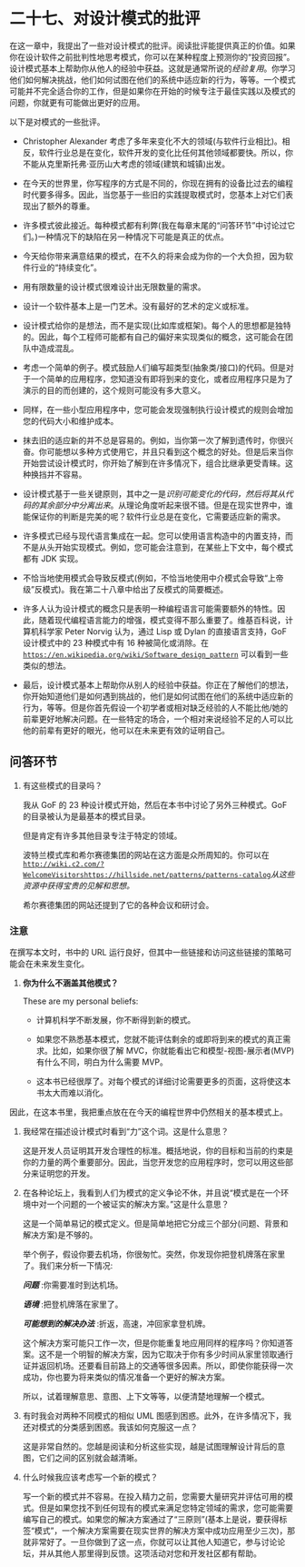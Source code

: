 # 二十七、对设计模式的批评

在这一章中，我提出了一些对设计模式的批评。阅读批评能提供真正的价值。如果你在设计软件之前批判性地思考模式，你可以在某种程度上预测你的“投资回报”。设计模式基本上帮助你从他人的经验中获益。这就是通常所说的*经验复用*。你学习他们如何解决挑战，他们如何试图在他们的系统中适应新的行为，等等。一个模式可能并不完全适合你的工作，但是如果你在开始的时候专注于最佳实践以及模式的问题，你就更有可能做出更好的应用。

以下是对模式的一些批评。

*   Christopher Alexander 考虑了多年来变化不大的领域(与软件行业相比)。相反，软件行业总是在变化，软件开发的变化比任何其他领域都要快。所以，你不能从克里斯托弗·亚历山大考虑的领域(建筑和城镇)出发。

*   在今天的世界里，你写程序的方式是不同的，你现在拥有的设备比过去的编程时代要多得多。因此，当您基于一些旧的实践提取模式时，您基本上对它们表现出了额外的尊重。

*   许多模式彼此接近。每种模式都有利弊(我在每章末尾的“问答环节”中讨论过它们。)一种情况下的缺陷在另一种情况下可能是真正的优点。

*   今天给你带来满意结果的模式，在不久的将来会成为你的一个大负担，因为软件行业的“持续变化”。

*   用有限数量的设计模式很难设计出无限数量的需求。

*   设计一个软件基本上是一门艺术。没有最好的艺术的定义或标准。

*   设计模式给你的是想法，而不是实现(比如库或框架)。每个人的思想都是独特的。因此，每个工程师可能都有自己的偏好来实现类似的概念，这可能会在团队中造成混乱。

*   考虑一个简单的例子。模式鼓励人们编写超类型(抽象类/接口)的代码。但是对于一个简单的应用程序，您知道没有即将到来的变化，或者应用程序只是为了演示的目的而创建的，这个规则可能没有多大意义。

*   同样，在一些小型应用程序中，您可能会发现强制执行设计模式的规则会增加您的代码大小和维护成本。

*   抹去旧的适应新的并不总是容易的。例如，当你第一次了解到遗传时，你很兴奋。你可能想以多种方式使用它，并且只看到这个概念的好处。但是后来当你开始尝试设计模式时，你开始了解到在许多情况下，组合比继承更受青睐。这种换挡并不容易。

*   设计模式基于一些关键原则，其中之一是*识别可能变化的代码，然后将其从代码的其余部分中分离出来*。从理论角度听起来很不错。但是在现实世界中，谁能保证你的判断是完美的呢？软件行业总是在变化，它需要适应新的需求。

*   许多模式已经与现代语言集成在一起。您可以使用语言构造中的内置支持，而不是从头开始实现模式。例如，您可能会注意到，在某些上下文中，每个模式都有 JDK 实现。

*   不恰当地使用模式会导致反模式(例如，不恰当地使用中介模式会导致“上帝级”反模式)。我在第二十八章中给出了反模式的简要概述。

*   许多人认为设计模式的概念只是表明一种编程语言可能需要额外的特性。因此，随着现代编程语言能力的增强，模式变得不那么重要了。维基百科说，计算机科学家 Peter Norvig 认为，通过 Lisp 或 Dylan 的直接语言支持，GoF 设计模式中的 23 种模式中有 16 种被简化或消除。在 [`https://en.wikipedia.org/wiki/Software_design_pattern`](https://en.wikipedia.org/wiki/Software_design_pattern) 可以看到一些类似的想法。

*   最后，设计模式基本上帮助你从别人的经验中获益。你正在了解他们的想法，你开始知道他们是如何遇到挑战的，他们是如何试图在他们的系统中适应新的行为，等等。但是你首先假设一个初学者或相对缺乏经验的人不能比他/她的前辈更好地解决问题。在一些特定的场合，一个相对来说经验不足的人可以比他的前辈有更好的眼光，他可以在未来更有效的证明自己。

## 问答环节

1.  有这些模式的目录吗？

    我从 GoF 的 23 种设计模式开始，然后在本书中讨论了另外三种模式。GoF 的目录被认为是最基本的模式目录。

    但是肯定有许多其他目录专注于特定的领域。

    波特兰模式库和希尔赛德集团的网站在这方面是众所周知的。你可以在[`http://wiki.c2.com/?WelcomeVisitors`](http://wiki.c2.com/%253FWelcomeVisitors)[`https://hillside.net/patterns/patterns-catalog`](https://hillside.net/patterns/patterns-catalog)*从这些资源中获得宝贵的见解和思想。*

    希尔赛德集团的网站还提到了它的各种会议和研讨会。

### 注意

在撰写本文时，书中的 URL 运行良好，但其中一些链接和访问这些链接的策略可能会在未来发生变化。

1.  **你为什么不涵盖其他模式？**

    These are my personal beliefs:
    *   计算机科学不断发展，你不断得到新的模式。

    *   如果您不熟悉基本模式，您就不能评估剩余的或即将到来的模式的真正需求。比如，如果你很了解 MVC，你就能看出它和模型-视图-展示者(MVP)有什么不同，明白为什么需要 MVP。

    *   这本书已经很厚了。对每个模式的详细讨论需要更多的页面，这将使这本书太大而难以消化。

因此，在这本书里，我把重点放在在今天的编程世界中仍然相关的基本模式上。

1.  我经常在描述设计模式时看到“力”这个词。这是什么意思？

    这是开发人员证明其开发合理性的标准。概括地说，你的目标和当前的约束是你的力量的两个重要部分。因此，当您开发您的应用程序时，您可以用这些部分来证明您的开发。

2.  在各种论坛上，我看到人们为模式的定义争论不休，并且说“模式是在一个环境中对一个问题的一个被证实的解决方案。”这是什么意思？

    这是一个简单易记的模式定义。但是简单地把它分成三个部分(问题、背景和解决方案)是不够的。

    举个例子，假设你要去机场，你很匆忙。突然，你发现你把登机牌落在家里了。我们来分析一下情况:

    ***问题*** :你需要准时到达机场。

    ***语境*** :把登机牌落在家里了。

    ***可能想到的解决办法*** :折返，高速，冲回家拿登机牌。

    这个解决方案可能只工作一次，但是你能重复地应用同样的程序吗？你知道答案。这不是一个明智的解决方案，因为它取决于你有多少时间从家里领取通行证并返回机场。还要看目前路上的交通等很多因素。所以，即使你能获得一次成功，你也要为将来类似的情况准备一个更好的解决方案。

    所以，试着理解意思、意图、上下文等等，以便清楚地理解一个模式。

3.  有时我会对两种不同模式的相似 UML 图感到困惑。此外，在许多情况下，我还对模式的分类感到困惑。我该如何克服这一点？

    这是非常自然的。您越是阅读和分析这些实现，越是试图理解设计背后的意图，它们之间的区别就会越清晰。

4.  什么时候我应该考虑写一个新的模式？

    写一个新的模式并不容易。在投入精力之前，您需要大量研究并评估可用的模式。但是如果您找不到任何现有的模式来满足您特定领域的需求，您可能需要编写自己的模式。如果您的解决方案通过了“三原则”(基本上是说，要获得标签“模式”，一个解决方案需要在现实世界的解决方案中成功应用至少三次)，那就非常好了。一旦你做到了这一点，你就可以让其他人知道它，参与讨论论坛，并从其他人那里得到反馈。这项活动对您和开发社区都有帮助。